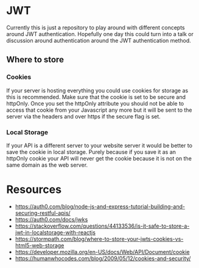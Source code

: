 # JWT

Currently this is just a repository to play around with different concepts around JWT authentication.
Hopefully one day this could turn into a talk or discussion around authentication around the JWT authentication method.

## Where to store

### Cookies

If your server is hosting everything you could use cookies for storage as this is recommended. Make sure that the cookie is set to be secure and httpOnly. Once you set the httpOnly attribute you should not be able to access that cookie from your Javascript any more but it will be sent to the server via the headers and over https if the secure flag is set.

### Local Storage

If your API is a different server to your website server it would be better to save the cookie in local storage. Purely because if you save it as an httpOnly cookie your API will never get the cookie because it is not on the same domain as the web server.

# Resources

- https://auth0.com/blog/node-js-and-express-tutorial-building-and-securing-restful-apis/
- https://auth0.com/docs/jwks
- https://stackoverflow.com/questions/44133536/is-it-safe-to-store-a-jwt-in-localstorage-with-reactjs
- https://stormpath.com/blog/where-to-store-your-jwts-cookies-vs-html5-web-storage
- https://developer.mozilla.org/en-US/docs/Web/API/Document/cookie
- https://humanwhocodes.com/blog/2009/05/12/cookies-and-security/

